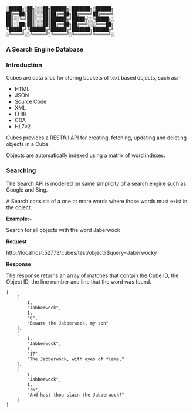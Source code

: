 ```
░█████╗░██╗░░░██╗██████╗░███████╗░██████╗
██╔══██╗██║░░░██║██╔══██╗██╔════╝██╔════╝
██║░░╚═╝██║░░░██║██████╦╝█████╗░░╚█████╗░
██║░░██╗██║░░░██║██╔══██╗██╔══╝░░░╚═══██╗
╚█████╔╝╚██████╔╝██████╦╝███████╗██████╔╝
░╚════╝░░╚═════╝░╚═════╝░╚══════╝╚═════╝░
```    
### A Search Engine Database

### Introduction

Cubes are data silos for storing buckets of text based objects, such as:-

* HTML
* JSON
* Source Code
* XML
* FHIR
* CDA
* HL7v2

Cubes provides a RESTful API for creating, fetching, updating and deleting objects in a Cube.

Objects are automatically indexed using a matrix of word indexes.

### Searching

The Search API is modelled on same simplicity of a search engine such as Google and Bing.

A Search consists of a one or more words where those words must exist in the object.

**Example:-**

Search for all objects with the word Jaberwock

**Request**

http://localhost:52773/cubes/test/object?$query=Jaberwocky

**Response**

The response returns an array of matches that contain the Cube ID, the Object ID, the line number and line that the word was found.

```
[
    [
        1,
        "Jabberwock",
        1,
        "6",
        "Beware the Jabberwock, my son"
    ],
    [
        1,
        "Jabberwock",
        1,
        "17",
        "The Jabberwock, with eyes of flame,"
    ],
    [
        1,
        "Jabberwock",
        1,
        "26",
        "And hast thou slain the Jabberwock?"
    ]
]
```